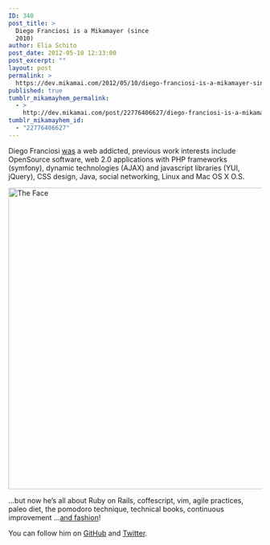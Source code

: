 ```yaml
---
ID: 340
post_title: >
  Diego Franciosi is a Mikamayer (since
  2010)
author: Elia Schito
post_date: 2012-05-10 12:33:00
post_excerpt: ""
layout: post
permalink: >
  https://dev.mikamai.com/2012/05/10/diego-franciosi-is-a-mikamayer-since-2010/
published: true
tumblr_mikamayhem_permalink:
  - >
    http://dev.mikamai.com/post/22776406627/diego-franciosi-is-a-mikamayer-since-2010
tumblr_mikamayhem_id:
  - "22776406627"
---
```

<p>Diego Franciosi <a href="http://www.diegofranciosi.com/blog/about/" title="&amp;oldish about page" target="_blank">was</a> a web addicted, previous work interests include OpenSource software, web 2.0 applications with PHP frameworks (symfony), dynamic technologies (AJAX) and javascript libraries (YUI, jQuery), CSS design, Java, social networking, Linux and Mac OS X O.S.</p>
<p><img alt="The Face" height="600" src="http://www.diegofranciosi.com/blog/wp-content/uploads/2008/09/diego-face-bn.jpg" width="560" /></p>
<p>…but now he&rsquo;s all about Ruby on Rails, coffescript, vim, agile practices, paleo diet, the pomodoro technique, technical books, continuous improvement …<a href="http://www.mikamaicollection.com/">and fashion</a>!</p>
<p>You can follow him on <a href="https://github.com/dfranciosi">GitHub</a> and <a href="https://twitter.com/#!/dfranciosi">Twitter</a>.</p>